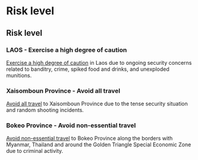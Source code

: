 # Risk level

## Risk level

### LAOS - Exercise a high degree of caution

[Exercise a high degree of caution](#levels "Risk Levels") in Laos due to ongoing security concerns related to banditry, crime, spiked food and drinks, and unexploded munitions.

### Xaisomboun Province - Avoid all travel

[Avoid all travel](#levels "Risk Levels") to Xaisomboun Province due to the tense security situation and random shooting incidents.

### Bokeo Province - Avoid non-essential travel

[Avoid non-essential travel](#levels "Risk Levels") to Bokeo Province along the borders with Myanmar, Thailand and around the Golden Triangle Special Economic Zone due to criminal activity.